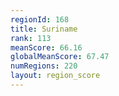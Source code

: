 ```yaml
---
regionId: 168
title: Suriname
rank: 113
meanScore: 66.16
globalMeanScore: 67.47
numRegions: 220
layout: region_score
---
```

